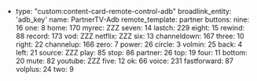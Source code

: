   - type: "custom:content-card-remote-control-adb"
    broadlink_entity: 'adb_key'
    name: PartnerTV-Adb
    remote_template: partner
    buttons:
      nine: 16
      one: 8
      home: 170
      myrec: ZZZ
      seven: 14
      lastch: 229
      eight: 15
      rewind: 88
      record: 173
      vod: ZZZ
      netflix: ZZZ
      six: 13
      channeldown: 167
      three: 10
      right: 22
      channelup: 166
      zero: 7
      power: 26
      circle: 3
      volmin: 25
      back: 4
      left: 21
      source: ZZZ
      play: 85
      stop: 86
      partner: 26
      top: 19
      four: 11
      bottom: 20
      mute: 82
      youtube: ZZZ
      five: 12
      ok: 66
      voice: 231
      fastforward: 87
      volplus: 24
      two: 9